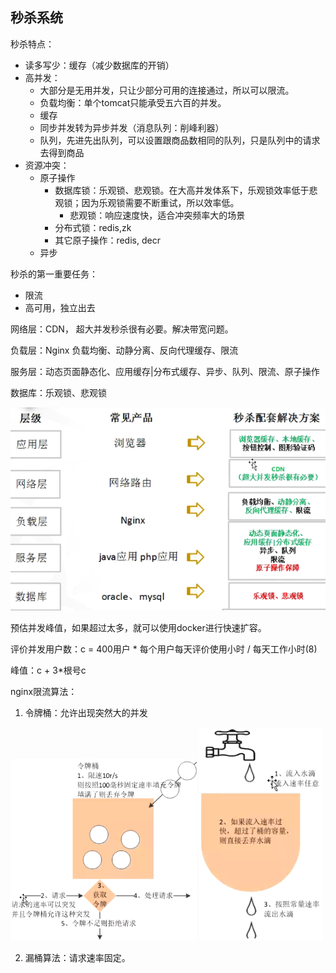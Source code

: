 ## 秒杀系统

秒杀特点：

- 读多写少：缓存（减少数据库的开销）
- 高并发：
  - 大部分是无用并发，只让少部分可用的连接通过，所以可以限流。
  - 负载均衡：单个tomcat只能承受五六百的并发。
  - 缓存
  - 同步并发转为异步并发（消息队列：削峰利器）
  - 队列，先进先出队列，可以设置跟商品数相同的队列，只是队列中的请求去得到商品
- 资源冲突：
  - 原子操作
    - 数据库锁：乐观锁、悲观锁。在大高并发体系下，乐观锁效率低于悲观锁；因为乐观锁需要不断重试，所以效率低。
      - 悲观锁：响应速度快，适合冲突频率大的场景
    - 分布式锁：redis,zk
    - 其它原子操作：redis, decr
  - 异步



秒杀的第一重要任务：

- 限流
- 高可用，独立出去



网络层：CDN， 超大并发秒杀很有必要。解决带宽问题。

负载层：Nginx 负载均衡、动静分离、反向代理缓存、限流

服务层：动态页面静态化、应用缓存|分布式缓存、异步、队列、限流、原子操作

数据库：乐观锁、悲观锁

![election_53](assets/Selection_530.png)

预估并发峰值，如果超过太多，就可以使用docker进行快速扩容。

评价并发用户数：c = 400用户 * 每个用户每天评价使用小时 / 每天工作小时(8)

峰值：c + 3*根号c



nginx限流算法：

1. 令牌桶：允许出现突然大的并发

![election_53](assets/Selection_531.png) ![election_53](assets/Selection_532.png)

2. 漏桶算法：请求速率固定。

